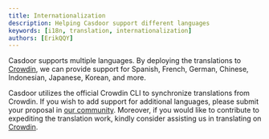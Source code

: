 ```yaml
---
title: Internationalization
description: Helping Casdoor support different languages
keywords: [i18n, translation, internationalization]
authors: [ErikQQY]
---
```


Casdoor supports multiple languages. By deploying the translations to [Crowdin](https://crowdin.com/project/casdoor-web), we can provide support for Spanish, French, German, Chinese, Indonesian, Japanese, Korean, and more.

Casdoor utilizes the official Crowdin CLI to synchronize translations from Crowdin. If you wish to add support for additional languages, please submit your proposal in [our community](https://github.com/casdoor/casdoor). Moreover, if you would like to contribute to expediting the translation work, kindly consider assisting us in translating on [Crowdin](https://crowdin.com/project/casdoor-web).
